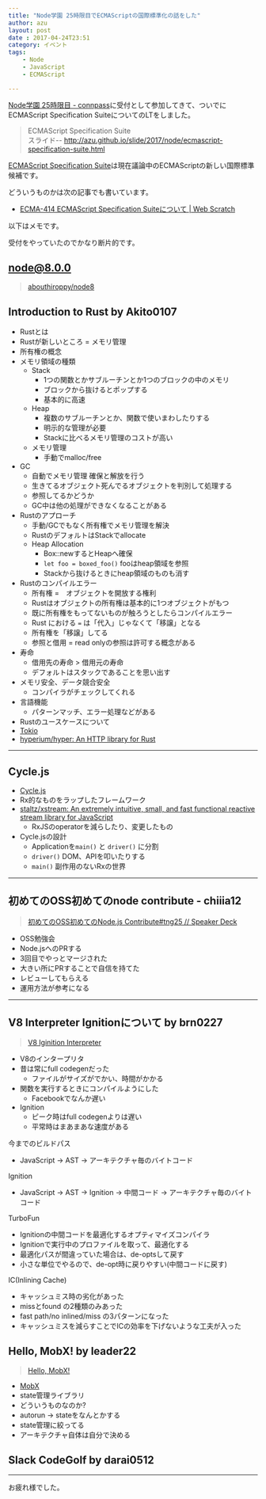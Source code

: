 ```yaml
---
title: "Node学園 25時限目でECMAScriptの国際標準化の話をした"
author: azu
layout: post
date : 2017-04-24T23:51
category: イベント
tags:
    - Node
    - JavaScript
    - ECMAScript

---
```


[Node学園 25時限目 - connpass](https://nodejs.connpass.com/event/54749/ "Node学園 25時限目 - connpass")に受付として参加してきて、ついでにECMAScript Specification SuiteについてのLTをしました。

> ECMAScript Specification Suite  
> スライド-- <http://azu.github.io/slide/2017/node/ecmascript-specification-suite.html>

[ECMAScript Specification Suite](http://azu.github.io/slide/2017/node/ecmascript-specification-suite.html "ECMAScript Specification Suite")は現在議論中のECMAScriptの新しい国際標準候補です。

どういうものかは次の記事でも書いています。

- [ECMA-414 ECMAScript Specification Suiteについて | Web Scratch](http://efcl.info/2017/02/27/ecma-414/ "ECMA-414 ECMAScript Specification Suiteについて | Web Scratch")

以下はメモです。

受付をやっていたのでかなり断片的です。

## node@8.0.0

> [abouthiroppy/node8](http://abouthiroppy.github.io/slides/node8/ "abouthiroppy/node8")

## Introduction to Rust by Akito0107

- Rustとは
- Rustが新しいところ = メモリ管理
- 所有権の概念
- メモリ領域の種類
  - Stack
    - 1つの関数とかサブルーチンとか1つのブロックの中のメモリ
    - ブロックから抜けるとポップする
    - 基本的に高速
  - Heap
    - 複数のサブルーチンとか、関数で使いまわしたりする
    - 明示的な管理が必要
    - Stackに比べるメモリ管理のコストが高い
  - メモリ管理
    - 手動でmalloc/free
- GC
  - 自動でメモリ管理 確保と解放を行う
  - 生きてるオブジェクト死んでるオブジェクトを判別して処理する
  - 参照してるかどうか
  - GC中は他の処理ができなくなることがある
- Rustのアプローチ
  - 手動/GCでもなく所有権でメモリ管理を解決
  - RustのデフォルトはStackでallocate
  - Heap Allocation
    - Box::newするとHeapへ確保
    - `let foo = boxed_foo()` fooはheap領域を参照
    - Stackから抜けるときにheap領域のものも消す
- Rustのコンパイルエラー
  - 所有権 =　オブジェクトを開放する権利
  - Rustはオブジェクトの所有権は基本的に1つオブジェクトがもつ
  - 既に所有権をもってないものが触ろうとしたらコンパイルエラー
  - Rust における `=` は「代入」じゃなくて「移譲」となる
  - 所有権を「移譲」してる
  - 参照と借用 = read onlyの参照は許可する概念がある
- 寿命
  - 借用先の寿命 > 借用元の寿命
  - デフォルトはスタックであることを思い出す
- メモリ安全、データ競合安全
  - コンパイラがチェックしてくれる
- 言語機能
  - パターンマッチ、エラー処理などがある
- Rustのユースケースについて
- [Tokio](https://tokio.rs/ "Tokio")
- [hyperium/hyper: An HTTP library for Rust](https://github.com/hyperium/hyper "hyperium/hyper: An HTTP library for Rust")


-----

## Cycle.js

- [Cycle.js](https://cycle.js.org/ "Cycle.js")
- Rx的なものをラップしたフレームワーク
- [staltz/xstream: An extremely intuitive, small, and fast functional reactive stream library for JavaScript](https://github.com/staltz/xstream "staltz/xstream: An extremely intuitive, small, and fast functional reactive stream library for JavaScript")
  - RxJSのoperatorを減らしたり、変更したもの
- Cycle.jsの設計
  - Applicationを`main()` と `driver()` に分割
  - `driver()` DOM、APIを叩いたりする
  - `main()` 副作用のないRxの世界

-----

## 初めてのOSS初めてのnode contribute - chiiia12

> [初めてのOSS初めてのNode.js Contribute#tng25 // Speaker Deck](https://speakerdeck.com/chiiia12/chu-metefalseosschu-metefalsenode-dot-js-contribute-number-tng25 "初めてのOSS初めてのNode.js Contribute#tng25 // Speaker Deck")

- OSS勉強会
- Node.jsへのPRする
- 3回目でやっとマージされた
- 大きい所にPRすることで自信を持てた
- レビューしてもらえる
- 運用方法が参考になる

-----

## V8 Interpreter Ignitionについて by brn0227

> [V8 Iginition Interpreter](https://www.slideshare.net/ssuser6f246f/v8-iginition-interpreter "V8 Iginition Interpreter")

- V8のインタープリタ
- 昔は常にfull codegenだった
  - ファイルがサイズがでかい、時間がかかる
- 関数を実行するときにコンパイルようにした
  - Facebookでなんか遅い
- Ignition
  - ピーク時はfull codegenよりは遅い
  - 平常時はまあまあな速度がある

今までのビルドパス

- JavaScript -> AST -> アーキテクチャ毎のバイトコード

Ignition

- JavaScript -> AST -> Ignition -> 中間コード -> アーキテクチャ毎のバイトコード

TurboFun

- Ignitionの中間コードを最適化するオプティマイズコンパイラ
- Ignitionで実行中のプロファイルを取って、最適化する
- 最適化パスが間違っていた場合は、de-optsして戻す
- 小さな単位でやるので、de-opt時に戻りやすい(中間コードに戻す)

IC(Inlining Cache)

- キャッシュミス時の劣化があった
- missとfound の2種類のみあった
- fast path/no inlined/miss の3パターンになった
- キャッシュミスを減らすことでICの効率を下げないような工夫が入った

## Hello, MobX! by leader22

> [Hello, MobX!](http://leader22.github.io/slides/node_gakuen-25/ "Hello, MobX!")

- [MobX](https://github.com/mobxjs/mobx "MobX")
- state管理ライブラリ
- どういうものなのか?
- autorun -> stateをなんとかする
- state管理に絞ってる
- アーキテクチャ自体は自分で決める

## Slack CodeGolf by darai0512

-----

お疲れ様でした。
